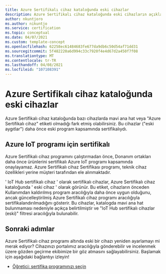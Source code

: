 ```yaml
---
title: Azure Sertifikalı cihaz kataloğunda eski cihazlar
description: Azure Sertifikalı cihaz kataloğunda eski cihazların açıklaması
author: nkuntjoro
ms.author: nikuntjo
ms.service: certification
ms.topic: conceptual
ms.date: 04/07/2021
ms.custom: template-concept
ms.openlocfilehash: 62258ec61484683fe677da9db6c50d54af71dd31
ms.sourcegitcommit: 5f482220a6d994c33c7920f4e4d67d2a450f7f08
ms.translationtype: MT
ms.contentlocale: tr-TR
ms.lasthandoff: 04/08/2021
ms.locfileid: "107108391"
---
```

# <a name="legacy-devices-on-the-azure-certified-device-catalog"></a>Azure Sertifikalı cihaz kataloğunda eski cihazlar

Azure Sertifikalı cihaz kataloğunda bazı cihazlarda mavi ana hat veya "Azure Sertifikalı cihaz" etiketi olmadığı fark etmiş olabilirsiniz. Bu cihazlar ("eski aygıtlar") daha önce eski program kapsamında sertifikalıydı.

## <a name="certified-for-azure-iot-program"></a>Azure IoT programı için sertifikalı

Azure Sertifikalı cihaz programını çalıştırmadan önce, Donanım ortakları daha önce ürünlerini sertifikalı Azure IoT programı kapsamında onaylayamaz. Azure Sertifikalı cihaz Sertifikası programı, teknik cihaz özellikleri yerine müşteri tarafından ele alınmaktadır.

' IoT Hub sertifikalı cihaz ' olarak sertifikalı cihazlar, Azure Sertifikalı cihaz kataloğunda ' eski cihaz ' olarak görünür. Bu etiket, cihazların önceden Kullanımdan kaldırılmış program aracılığıyla daha önce uygun olduğunu, ancak güncelleştirilmiş Azure Sertifikalı cihaz programı aracılığıyla sertifikalandırılmadığını gösterir. Bu cihazlar, katalogda mavi ana hat bulunmaması nedeniyle açıkça belirtilmiştir ve "IoT Hub sertifikalı cihazlar (eski)" filtresi aracılığıyla bulunabilir.

## <a name="next-steps"></a>Sonraki adımlar

Azure Sertifikalı cihaz programı altında eski bir cihazı yeniden ayarlamayı mi merak ediyor? Cihazınızı portalımız aracılığıyla gönderebilir ve incelenmek üzere gözden geçirme ekibimize bir göz atmasını sağlayabilirsiniz. Başlamak için aşağıdaki bağlantıyı izleyin!

- [Öğretici: sertifika programınızı seçin](./tutorial-00-selecting-your-certification.md)
